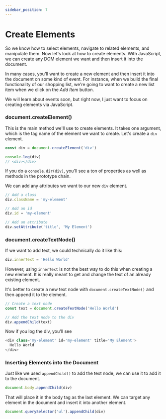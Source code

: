 ```yaml
---
sidebar_position: 7
---
```


# Create Elements

So we know how to select elements, navigate to related elements, and manipulate them. Now let's look at how to create elements. With JavaScript, we can create any DOM element we want and then insert it into the document.

In many cases, you'll want to create a new element and then insert it into the document on some kind of event. For instance, when we build the final functionality of our shopping list, we're going to want to create a new list item when we click on the _Add Item_ button.

We will learn about events soon, but right now, I just want to focus on creating elements via JavaScript.

### document.createElement()

This is the main method we'll use to create elements. It takes one argument, which is the tag name of the element we want to create. Let's create a `div` element.

```js
const div = document.createElement('div')

console.log(div)
// <div></div>
```

If you do a `console.dir(div)`, you'll see a ton of properties as well as methods in the prototype chain.

We can add any attributes we want to our new `div` element.

```js
// Add a class
div.className = 'my-element'

// Add an id
div.id = 'my-element'

// Add an attribute
div.setAttribute('title', 'My Element')
```

### document.createTextNode()

If we want to add text, we could technically do it like this:

```js
div.innerText = 'Hello World'
```

However, using `innerText` is not the best way to do this when creating a new element. It is really meant to get and change the text of an already existing element.

It's better to create a new text node with `document.createTextNode()` and then append it to the element.

```js
// Create a text node
const text = document.createTextNode('Hello World')

// Add the text node to the div
div.appendChild(text)
```

Now if you log the div, you'll see

```js
<div class='my-element' id='my-element' title='My Element'>
  Hello World
</div>
```

### Inserting Elements into the Document

Just like we used `appendChild()` to add the text node, we can use it to add it to the document.

```js
document.body.appendChild(div)
```

That will place it in the body tag as the last element. We can target any element in the document and insert it into another element.

```js
document.querySelector('ul').appendChild(div)
```
